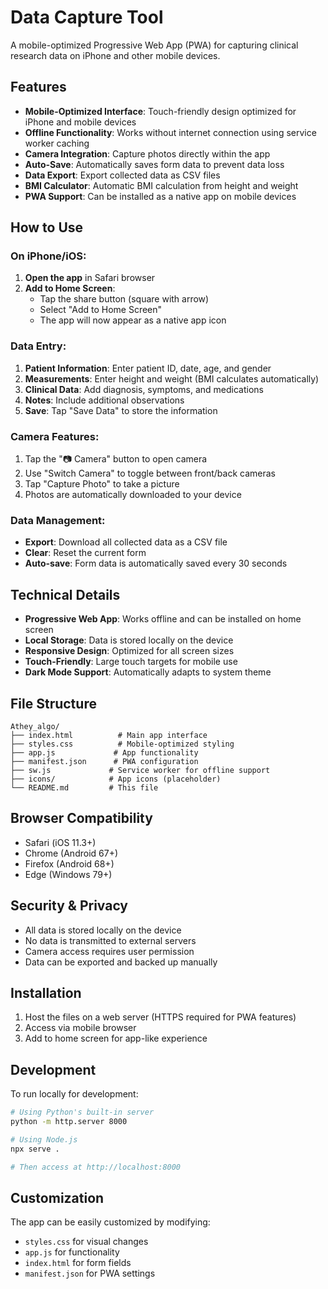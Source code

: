 # Data Capture Tool

A mobile-optimized Progressive Web App (PWA) for capturing clinical research data on iPhone and other mobile devices.

## Features

- **Mobile-Optimized Interface**: Touch-friendly design optimized for iPhone and mobile devices
- **Offline Functionality**: Works without internet connection using service worker caching
- **Camera Integration**: Capture photos directly within the app
- **Auto-Save**: Automatically saves form data to prevent data loss
- **Data Export**: Export collected data as CSV files
- **BMI Calculator**: Automatic BMI calculation from height and weight
- **PWA Support**: Can be installed as a native app on mobile devices

## How to Use

### On iPhone/iOS:

1. **Open the app** in Safari browser
2. **Add to Home Screen**:
   - Tap the share button (square with arrow)
   - Select "Add to Home Screen"
   - The app will now appear as a native app icon

### Data Entry:

1. **Patient Information**: Enter patient ID, date, age, and gender
2. **Measurements**: Enter height and weight (BMI calculates automatically)
3. **Clinical Data**: Add diagnosis, symptoms, and medications
4. **Notes**: Include additional observations
5. **Save**: Tap "Save Data" to store the information

### Camera Features:

1. Tap the "📷 Camera" button to open camera
2. Use "Switch Camera" to toggle between front/back cameras
3. Tap "Capture Photo" to take a picture
4. Photos are automatically downloaded to your device

### Data Management:

- **Export**: Download all collected data as a CSV file
- **Clear**: Reset the current form
- **Auto-save**: Form data is automatically saved every 30 seconds

## Technical Details

- **Progressive Web App**: Works offline and can be installed on home screen
- **Local Storage**: Data is stored locally on the device
- **Responsive Design**: Optimized for all screen sizes
- **Touch-Friendly**: Large touch targets for mobile use
- **Dark Mode Support**: Automatically adapts to system theme

## File Structure

```
Athey_algo/
├── index.html          # Main app interface
├── styles.css          # Mobile-optimized styling
├── app.js             # App functionality
├── manifest.json      # PWA configuration
├── sw.js             # Service worker for offline support
├── icons/            # App icons (placeholder)
└── README.md         # This file
```

## Browser Compatibility

- Safari (iOS 11.3+)
- Chrome (Android 67+)
- Firefox (Android 68+)
- Edge (Windows 79+)

## Security & Privacy

- All data is stored locally on the device
- No data is transmitted to external servers
- Camera access requires user permission
- Data can be exported and backed up manually

## Installation

1. Host the files on a web server (HTTPS required for PWA features)
2. Access via mobile browser
3. Add to home screen for app-like experience

## Development

To run locally for development:

```bash
# Using Python's built-in server
python -m http.server 8000

# Using Node.js
npx serve .

# Then access at http://localhost:8000
```

## Customization

The app can be easily customized by modifying:
- `styles.css` for visual changes
- `app.js` for functionality
- `index.html` for form fields
- `manifest.json` for PWA settings 
